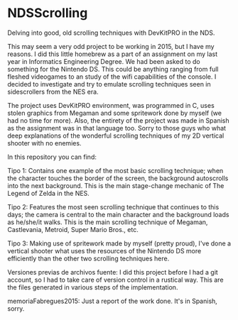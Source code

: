 # NDSScrolling
Delving into good, old scrolling techniques with DevKitPRO in the NDS.

This may seem a very odd project to be working in 2015, but I have my reasons. I did this little homebrew as a part of an assignment on my last year in Informatics Engineering Degree. We had been asked to do something for the Nintendo DS. This could be anything ranging from full fleshed videogames to an study of the wifi capabilities of the console. I decided to investigate and try to emulate scrolling techniques seen in sidescrollers from the NES era.

The project uses DevKitPRO environment, was programmed in C, uses stolen graphics from Megaman and some spritework done by myself (we had no time for more). Also, the entirety of the project was made in Spanish as the assignment was in that language too. Sorry to those guys who what deep explanations of the wonderful scrolling techniques of my 2D vertical shooter with no enemies.

In this repository you can find:

Tipo 1: Contains one example of the most basic scrolling technique; when the character touches the border of the screen, the background autoscrolls into the next background. This is the main stage-change mechanic of The Legend of Zelda in the NES.

Tipo 2: Features the most seen scrolling technique that continues to this days; the camera is central to the main character and the background loads as he/she/it walks. This is the main scrolling technique of Megaman, Castlevania, Metroid, Super Mario Bros., etc.

Tipo 3: Making use of spritework made by myself (pretty proud), I've done a vertical shooter what uses the resources of the Nintendo DS more efficiently than the other two scrolling techniques here.

Versiones previas de archivos fuente: I did this project before I had a git account, so I had to take care of version control in a rustical way. This are the files generated in various steps of the implementation.

memoriaFabregues2015: Just a report of the work done. It's in Spanish, sorry.
